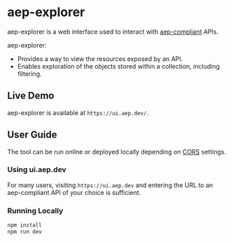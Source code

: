 # aep-explorer

aep-explorer is a web interface used to interact with [aep-compliant](https://aep.dev) APIs.

aep-explorer:

- Provides a way to view the resources exposed by an API.
- Enables exploration of the objects stored within a collection, including filtering.

## Live Demo

aep-explorer is available at `https://ui.aep.dev/`.

## User Guide

The tool can be run online or deployed locally depending on
[CORS](https://developer.mozilla.org/en-US/docs/Web/HTTP/Guides/CORS) settings.

### Using ui.aep.dev

For many users, visiting `https://ui.aep.dev` and entering the URL to an
aep-compliant API of your choice is sufficient.

### Running Locally

```bash
npm install
npm run dev
```
